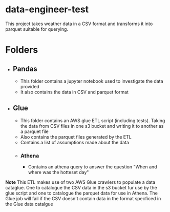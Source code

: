 # data-engineer-test

This project takes weather data in a CSV format and transforms it into parquet suitable for querying.

# Folders

* ## Pandas
  * This folder contains a jupyter notebook used to investigate the data provided
  * It also contains the data in CSV and parquet format

* ##  Glue
  * This folder contains an AWS glue ETL script (including tests). Taking the data from  CSV files in one s3 bucket and writing it to another as  a parquet file
  * Also contains the parquet files generated by the ETL
  * Contains a list of assumptions made about the data
  * ### Athena
    * Contains an athena query to answer the question "When and where was the hotteset day"
 
**Note** This ETL makes use of two AWS Glue crawlers to populate a data cataglue. One to catalogue the CSV data in the s3 bucket fur use by the glue script and one to catalogue the parquet data for use in Athena. The Glue job will fail if the CSV doesn't contain data in the format specficed in the Glue data catalgue

